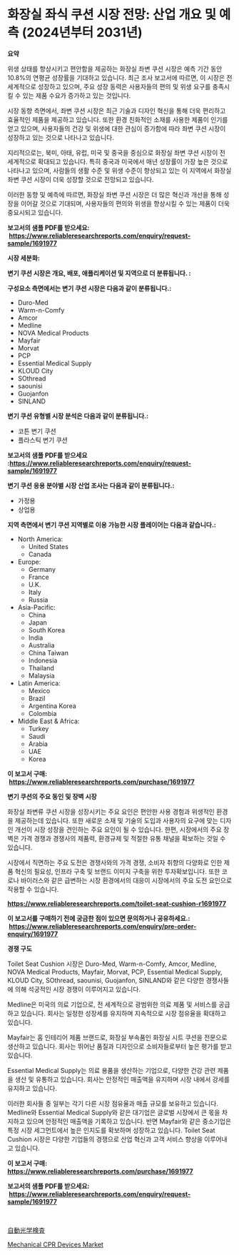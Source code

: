 <p><h1>화장실 좌식 쿠션 시장 전망: 산업 개요 및 예측 (2024년부터 2031년)</h1></p><p><strong>요약</strong></p>
<p><p>위생 상태를 향상시키고 편안함을 제공하는 화장실 좌변 쿠션 시장은 예측 기간 동안 10.8%의 연평균 성장률을 기대하고 있습니다. 최근 조사 보고서에 따르면, 이 시장은 전 세계적으로 성장하고 있으며, 주요 성장 동력은 사용자들의 편의 및 위생 요구를 충족시킬 수 있는 제품 수요가 증가하고 있는 것입니다.</p><p>시장 동향 측면에서, 좌변 쿠션 시장은 최근 기술과 디자인 혁신을 통해 더욱 편리하고 효율적인 제품을 제공하고 있습니다. 또한 환경 친화적인 소재를 사용한 제품이 인기를 얻고 있으며, 사용자들의 건강 및 위생에 대한 관심이 증가함에 따라 좌변 쿠션 시장이 성장하고 있는 것으로 나타나고 있습니다.</p><p>지리적으로는, 북미, 아태, 유럽, 미국 및 중국을 중심으로 화장실 좌변 쿠션 시장이 전 세계적으로 확대되고 있습니다. 특히 중국과 미국에서 매년 성장률이 가장 높은 것으로 나타나고 있으며, 사람들의 생활 수준 및 위생 수준이 향상되고 있는 이 지역에서 화장실 좌변 쿠션 시장이 더욱 성장할 것으로 전망되고 있습니다.</p><p>이러한 동향 및 예측에 따르면, 화장실 좌변 쿠션 시장은 더 많은 혁신과 개선을 통해 성장을 이어갈 것으로 기대되며, 사용자들의 편의와 위생을 향상시킬 수 있는 제품이 더욱 중요시되고 있습니다.</p></p>
<p><strong>보고서의 샘플 PDF를 받으세요: &nbsp;<a href="https://www.reliableresearchreports.com/enquiry/request-sample/1691977">https://www.reliableresearchreports.com/enquiry/request-sample/1691977</a></strong></p>
<p><strong>시장 세분화:</strong></p>
<p><strong> 변기 쿠션 시장은 개요, 배포, 애플리케이션 및 지역으로 더 분류됩니다. :</strong></p>
<p><strong>구성요소 측면에서는 변기 쿠션 시장은 다음과 같이 분류됩니다.:</strong></p>
<p><ul><li>Duro-Med</li><li>Warm-n-Comfy</li><li>Amcor</li><li>Medline</li><li>NOVA Medical Products</li><li>Mayfair</li><li>Morvat</li><li>PCP</li><li>Essential Medical Supply</li><li>KLOUD City</li><li>SOthread</li><li>saounisi</li><li>Guojanfon</li><li>SINLAND</li></ul></p>
<p><strong> 변기 쿠션 유형별 시장 분석은 다음과 같이 분류됩니다.:</strong></p>
<p><ul><li>코튼 변기 쿠션</li><li>플라스틱 변기 쿠션</li></ul></p>
<p><strong>보고서의 샘플 PDF를 받으세요 :<a href="https://www.reliableresearchreports.com/enquiry/request-sample/1691977">https://www.reliableresearchreports.com/enquiry/request-sample/1691977</a></strong></p>
<p><strong> 변기 쿠션 응용 분야별 시장 산업 조사는 다음과 같이 분류됩니다.:</strong></p>
<p><ul><li>가정용</li><li>상업용</li></ul></p>
<p><strong>지역 측면에서 변기 쿠션 지역별로 이용 가능한 시장 플레이어는 다음과 같습니다.:</strong></p>
<p><ul>
    <li>
        North America:
        <ul>
            <li>United States</li>
            <li>Canada</li>
        </ul>
    </li>
    <li>
        Europe:
        <ul>
            <li>Germany</li>
            <li>France</li>
            <li>U.K.</li>
            <li>Italy</li>
            <li>Russia</li>
        </ul>
    </li>
    <li>
        Asia-Pacific:
        <ul>
            <li>China</li>
            <li>Japan</li>
            <li>South Korea</li>
            <li>India</li>
            <li>Australia</li>
            <li>China Taiwan</li>
            <li>Indonesia</li>
            <li>Thailand</li>
            <li>Malaysia</li>
        </ul>
    </li>
    <li>
        Latin America:
        <ul>
            <li>Mexico</li>
            <li>Brazil</li>
            <li>Argentina Korea</li>
            <li>Colombia</li>
        </ul>
    </li>
    <li>
        Middle East & Africa:
        <ul>
            <li>Turkey</li>
            <li>Saudi</li>
            <li>Arabia</li>
            <li>UAE</li>
            <li>Korea</li>
        </ul>
    </li>
    </ul></p>
<p><strong>이 보고서 구매: &nbsp;<a href="https://www.reliableresearchreports.com/purchase/1691977">https://www.reliableresearchreports.com/purchase/1691977</a></strong></p>
<p><strong>변기 쿠션의 주요 동인 및 장벽 시장</strong></p>
<p><p>화장실 좌변류 쿠션 시장을 성장시키는 주요 요인은 편안한 사용 경험과 위생적인 환경을 제공하는데 있습니다. 또한 새로운 소재 및 기술의 도입과 사용자의 요구에 맞는 디자인 개선이 시장 성장을 견인하는 주요 요인이 될 수 있습니다. 한편, 시장에서의 주요 장벽은 가격 경쟁과 경쟁사의 제품력, 환경규제 및 적절한 유통 채널을 확보하는 것일 수 있습니다.</p><p>시장에서 직면하는 주요 도전은 경쟁사와의 가격 경쟁, 소비자 취향의 다양화로 인한 제품 혁신의 필요성, 인프라 구축 및 브랜드 이미지 구축을 위한 투자확보입니다. 또한 코로나 바이러스와 같은 급변하는 시장 환경에서의 대응이 시장에서의 주요 도전 요인으로 작용할 수 있습니다.</p></p>
<p><strong><a href="https://www.reliableresearchreports.com/toilet-seat-cushion-r1691977">https://www.reliableresearchreports.com/toilet-seat-cushion-r1691977</a></strong></p>
<p><strong>이 보고서를 구매하기 전에 궁금한 점이 있으면 문의하거나 공유하세요.: &nbsp;<a href="https://www.reliableresearchreports.com/enquiry/pre-order-enquiry/1691977">https://www.reliableresearchreports.com/enquiry/pre-order-enquiry/1691977</a></strong></p>
<p><strong>경쟁 구도</strong></p>
<p><p>Toilet Seat Cushion 시장은 Duro-Med, Warm-n-Comfy, Amcor, Medline, NOVA Medical Products, Mayfair, Morvat, PCP, Essential Medical Supply, KLOUD City, SOthread, saounisi, Guojanfon, SINLAND와 같은 다양한 경쟁사들에 의해 석궁적인 시장 경쟁이 이루어지고 있습니다. </p><p>Medline은 미국의 의료 기업으로, 전 세계적으로 광범위한 의료 제품 및 서비스를 공급하고 있습니다. 회사는 일정한 성장세를 유지하며 지속적으로 시장 점유율을 확대하고 있습니다. </p><p>Mayfair는 홈 인테리어 제품 브랜드로, 화장실 부속품인 화장실 시트 쿠션을 전문으로 생산하고 있습니다. 회사는 뛰어난 품질과 디자인으로 소비자들로부터 높은 평가를 받고 있습니다. </p><p>Essential Medical Supply는 의료 용품을 생산하는 기업으로, 다양한 건강 관련 제품을 생산 및 유통하고 있습니다. 회사는 안정적인 매출액을 유지하며 시장 내에서 강세를 유지하고 있습니다. </p><p>이러한 회사들 중 일부는 각기 다른 시장 점유율과 매출 규모를 보유하고 있습니다. Medline와 Essential Medical Supply와 같은 대기업은 글로벌 시장에서 큰 몫을 차지하고 있으며 안정적인 매출액을 기록하고 있습니다. 반면 Mayfair와 같은 중소기업은 특정 시장 세그먼트에서 높은 인지도를 확보하며 성장하고 있습니다. Toilet Seat Cushion 시장은 다양한 기업들의 경쟁으로 산업 혁신과 고객 서비스 향상을 이루어내고 있습니다.</p></p>
<p><strong>이 보고서 구매: &nbsp; <a href="https://www.reliableresearchreports.com/purchase/1691977">https://www.reliableresearchreports.com/purchase/1691977</a></strong></p>
<p><strong>보고서의 샘플 PDF를 받으세요: &nbsp;<a href="https://www.reliableresearchreports.com/enquiry/request-sample/1691977">https://www.reliableresearchreports.com/enquiry/request-sample/1691977</a></strong><strong></strong></p>
<p>&nbsp;</p>
<p><p><a href="https://github.com/ppmazlotr77499/Market-Research-Report-List-1/blob/main/596001224073.md">自動光学検査</a></p><p><a href="https://github.com/GroverBarry/Market-Research-Report-List-4/blob/main/mechanical-cpr-devices-market.md">Mechanical CPR Devices Market</a></p></p>